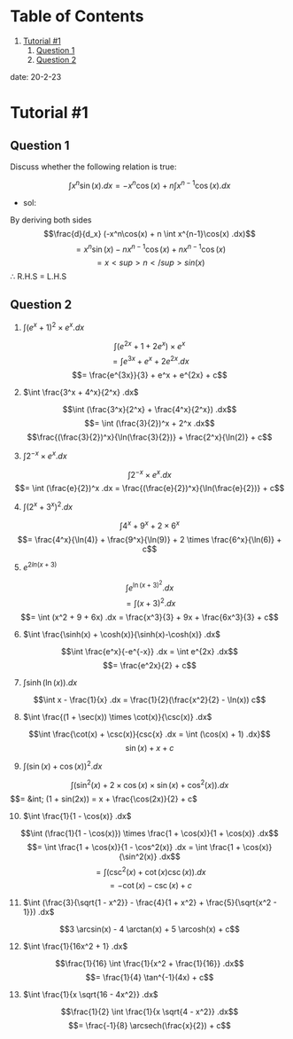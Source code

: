 
# Table of Contents

1.  [Tutorial #1](#org069658f)
    1.  [Question 1](#org01765e0)
    2.  [Question 2](#orgd6b889f)

date: 20-2-23


<a id="org069658f"></a>

# Tutorial #1


<a id="org01765e0"></a>

## Question 1

Discuss whether the following relation is true:

$$\int x^n\sin(x).dx = -x^n\cos(x) + n \int x^{n-1}\cos(x) .dx$$

-   sol:

By deriving both sides
$$\frac{d}{d_x} (-x^n\cos(x) + n \int x^{n-1}\cos(x) .dx)$$
$$= x^n\sin(x) - n x^{n-1} \cos(x) + n x^{n-1} \cos(x)$$
$$= x<sup>n</sup> sin(x)$$
$\therefore$ R.H.S = L.H.S


<a id="orgd6b889f"></a>

## Question 2

1.  $\int (e^x + 1)^2 \times e^x .dx$

$$\int (e^{2x} + 1 + 2e^x) \times e^x$$
$$= \int e^{3x} + e^x + 2e^{2x} .dx$$
$$= \frac{e^{3x}}{3} + e^x + e^{2x} + c$$

2.  $\int \frac{3^x + 4^x}{2^x} .dx$

$$\int (\frac{3^x}{2^x} + \frac{4^x}{2^x}) .dx$$
$$= \int (\frac{3}{2})^x + 2^x .dx$$
$$\frac{(\frac{3}{2})^x}{\ln(\frac{3}{2})} + \frac{2^x}{\ln(2)} + c$$

3.  $\int 2^{-x} \times e^x .dx$

$$\int 2^{-x} \times e^x .dx$$
$$= \int (\frac{e}{2})^x .dx = \frac{(\frac{e}{2})^x}{\ln(\frac{e}{2})} + c$$

4.  $\int (2^x + 3^x)^2 .dx$

$$\int 4^x + 9^x + 2 \times 6^x$$
$$= \frac{4^x}{\ln(4)} + \frac{9^x}{\ln(9)} + 2 \times \frac{6^x}{\ln(6)} + c$$

5.  $e^{2 ln(x + 3)}$

$$\int e^{\ln(x + 3)^2} .dx$$
$$= \int (x + 3)^2 .dx$$
$$= \int (x^2 + 9 + 6x) .dx = \frac{x^3}{3} + 9x + \frac{6x^3}{3} + c$$

6.  $\int \frac{\sinh(x) + \cosh(x)}{\sinh(x)-\cosh(x)} .dx$

$$\int \frac{e^x}{-e^{-x}} .dx = \int e^{2x} .dx$$
$$= \frac{e^2x}{2} + c$$

7.  $\int \sinh(\ln(x)) .dx$

$$\int x - \frac{1}{x} .dx = \frac{1}{2}(\frac{x^2}{2} - \ln(x)) c$$

8.  $\int \frac{(1 + \sec(x)) \times \cot(x)}{\csc(x)} .dx$

$$\int \frac{\cot(x) + \csc(x)}{csc{x} .dx = \int (\cos(x) + 1) .dx}$$
$$\sin(x) + x + c$$

9.  $\int (\sin(x) + \cos(x))^2 .dx$

$$\int (\sin^2(x) + 2 \times \cos(x) \times \sin(x) + \cos^2(x)) .dx$$
$$= &int; (1 + sin(2x)) = x + \frac{\cos(2x)}{2} + c$

10.  $\int \frac{1}{1 - \cos(x)} .dx$

$$\int (\frac{1}{1 - \cos(x)}) \times \frac{1 + \cos(x)}{1 + \cos(x)} .dx$$
$$= \int \frac{1 + \cos(x)}{1 - \cos^2(x)} .dx = \int \frac{1 + \cos(x)}{\sin^2(x)} .dx$$
$$= \int (\csc^2(x) + \cot(x)\csc(x)) .dx$$
$$= -\cot(x) - \csc(x) + c$$

11.  $\int (\frac{3}{\sqrt{1 - x^2}} - \frac{4}{1 + x^2} + \frac{5}{\sqrt{x^2 - 1}}) .dx$

$$3 \arcsin(x) - 4 \arctan(x) + 5 \arcosh(x) + c$$ 

12.  $\int \frac{1}{16x^2 + 1} .dx$

$$\frac{1}{16} \int \frac{1}{x^2 + \frac{1}{16}} .dx$$
$$= \frac{1}{4} \tan^{-1}(4x) + c$$

13.  $\int \frac{1}{x \sqrt{16 - 4x^2}} .dx$

$$\frac{1}{2} \int \frac{1}{x \sqrt{4 - x^2}} .dx$$
$$= \frac{-1}{8} \arcsech(\frac{x}{2}) + c$$


